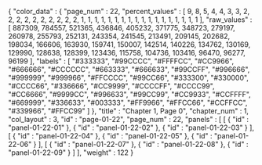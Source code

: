 {
  "color_data" : {
    "page_num" : 22,
    "percent_values" : [
      9,
      8,
      5,
      4,
      4,
      3,
      3,
      2,
      2,
      2,
      2,
      2,
      2,
      2,
      2,
      2,
      2,
      1,
      1,
      1,
      1,
      1,
      1,
      1,
      1,
      1,
      1,
      1,
      1,
      1,
      1,
      1,
      1,
      1,
      1
    ],
    "raw_values" : [
      887309,
      784557,
      521365,
      436846,
      405232,
      371775,
      348723,
      279197,
      260978,
      255793,
      252131,
      243354,
      241545,
      213491,
      209145,
      202682,
      198034,
      166606,
      163930,
      159741,
      150007,
      142514,
      140226,
      134762,
      130169,
      129990,
      128638,
      128399,
      123436,
      115758,
      104736,
      103416,
      96470,
      96277,
      96199
    ],
    "labels" : [
      "#333333",
      "#99CCCC",
      "#FFFFCC",
      "#CC9966",
      "#666666",
      "#CCCCCC",
      "#663333",
      "#666633",
      "#99CCFF",
      "#996666",
      "#999999",
      "#999966",
      "#FFCCCC",
      "#99CC66",
      "#333300",
      "#330000",
      "#CCCC66",
      "#336666",
      "#CC9999",
      "#CCCCFF",
      "#CCCC99",
      "#CC6666",
      "#9999CC",
      "#996633",
      "#99CC99",
      "#CC9933",
      "#CCFFFF",
      "#669999",
      "#336633",
      "#003333",
      "#FF9966",
      "#FFCC66",
      "#CCFFCC",
      "#339966",
      "#FFCC99"
    ]
  },
  "title" : "Chapter 1, Page 0",
  "chapter_num" : 1,
  "col_layout" : 3,
  "id" : "page-01-22",
  "page_num" : 22,
  "panels" : [
    [
      {
        "id" : "panel-01-22-01"
      },
      {
        "id" : "panel-01-22-02"
      },
      {
        "id" : "panel-01-22-03"
      }
    ],
    [
      {
        "id" : "panel-01-22-04"
      },
      {
        "id" : "panel-01-22-05"
      },
      {
        "id" : "panel-01-22-06"
      }
    ],
    [
      {
        "id" : "panel-01-22-07"
      },
      {
        "id" : "panel-01-22-08"
      },
      {
        "id" : "panel-01-22-09"
      }
    ]
  ],
  "weight" : 122
}
